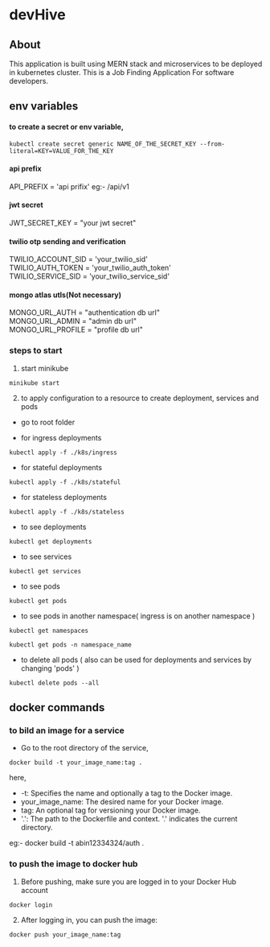 # devHive

## About
This application is built using MERN stack and microservices to be deployed in kubernetes cluster.
This is a Job Finding Application For software developers.


## env variables

#### to create a secret or env variable,

```
kubectl create secret generic NAME_OF_THE_SECRET_KEY --from-literal=KEY=VALUE_FOR_THE_KEY
```

#### api prefix

API_PREFIX = 'api prifix' eg:- /api/v1

#### jwt secret

JWT_SECRET_KEY = "your jwt secret"

#### twilio otp sending and verification

TWILIO_ACCOUNT_SID = 'your_twilio_sid' <br>
TWILIO_AUTH_TOKEN = 'your_twilio_auth_token' <br>
TWILIO_SERVICE_SID = 'your_twilio_service_sid'

#### mongo atlas utls(Not necessary)

MONGO_URL_AUTH = "authentication db url" <br>
MONGO_URL_ADMIN = "admin db url" <br>
MONGO_URL_PROFILE = "profile db url"


### steps to start

1. start minikube

```
minikube start
```

2.  to apply configuration to a resource to create deployment, services and pods

- go to root folder

- for ingress deployments

```
kubectl apply -f ./k8s/ingress
```
- for stateful deployments

```
kubectl apply -f ./k8s/stateful
```
- for stateless deployments

```
kubectl apply -f ./k8s/stateless
```

- to see deployments 

```
kubectl get deployments
```
- to see services 

```
kubectl get services
```
- to see pods 

```
kubectl get pods
```    
- to see pods in another namespace( ingress is on another namespace )

```
kubectl get namespaces
```

```
kubectl get pods -n namespace_name
```    

- to delete all pods ( also can be used for deployments and services by changing 'pods' )

```
kubectl delete pods --all
```


## docker commands

### to bild an image for a service
- Go to the root directory of the service,

```
docker build -t your_image_name:tag .
```

here,
- -t: Specifies the name and optionally a tag to the Docker image.
- your_image_name: The desired name for your Docker image.
- tag: An optional tag for versioning your Docker image. 
- '.': The path to the Dockerfile and context. '.' indicates the current directory.

eg:- docker build -t abin12334324/auth .

### to push the image to docker hub

1. Before pushing, make sure you are logged in to your Docker Hub account

```
docker login
```

2. After logging in, you can push the image:

```
docker push your_image_name:tag
```